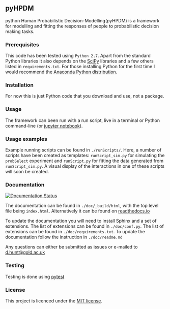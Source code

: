 ## pyHPDM ##
python Human Probabilistic Decision-Modelling(pyHPDM) is a framework for modelling and fitting the responses of people to probabilistic decision making tasks.

### Prerequisites ###
This code has been tested using ``Python 2.7``. Apart from the standard Python libraries it also depends on the [SciPy](http://www.scipy.org/) libraries and a few others listed in ``requirements.txt``. For those installing Python for the first time I would recommend the [Anaconda Python distribution](https://store.continuum.io/cshop/anaconda/).

### Installation ###
For now this is just Python code that you download and use, not a package.

### Usage ###
The framework can been run with a run script, live in a terminal or Python command-line (or [jupyter notebook](http://jupyter.org/)).

### Usage examples ###
Example running scripts can be found in ``./runScripts/``. Here, a number of scripts have been created as templates: ``runScript_sim.py`` for simulating the ``probSelect`` experiment and ``runScript.py`` for fitting the data generated from ``runScript_sim.py``. A visual display of the interactions in one of these scripts will soon be created.

### Documentation ###
[![Documentation Status](https://readthedocs.org/projects/pyhpdm/badge/?version=latest)](https://pyhpdm.readthedocs.io/en/latest/?badge=latest)

The documentation can be found in ``./doc/_build/html``, with the top level file being ``index.html``. Alternatively it can be found on [readthedocs.io](https://pyhpdm.readthedocs.io)

To update the documentation you will need to install Sphinx and a set of extensions. The list of extensions can be found in ``./doc/conf.py``. The list of extensions can be found in ``./doc/requirements.txt``. To update the documentation follow the instruction in ``./doc/readme.md``

Any questions can either be submitted as issues or e-mailed to d.hunt@gold.ac.uk

### Testing ###
Testing is done using [pytest](https://pytest.org)

### License ###
This project is licenced under the [MIT license](https://choosealicense.com/licenses/mit/).